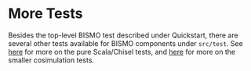 # More Tests
Besides the top-level BISMO test described under Quickstart, there are several
other tests available for BISMO components under `src/test`.
See [here](src/test/scala) for more on the pure Scala/Chisel tests, and
[here](src/test/cosim) for more on the smaller cosimulation tests.
